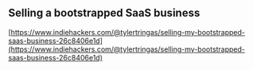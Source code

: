 ## Selling a bootstrapped SaaS business
  
  [https://www.indiehackers.com/@tylertringas/selling-my-bootstrapped-saas-business-26c8406e1d](https://www.indiehackers.com/@tylertringas/selling-my-bootstrapped-saas-business-26c8406e1d)